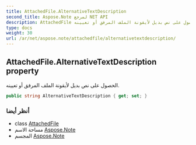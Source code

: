```yaml
---
title: AttachedFile.AlternativeTextDescription
second_title: Aspose.Note لمرجع NET API
description: AttachedFile ملكية. الحصول على نص بديل لأيقونة الملف المرفق أو تعيينه.
type: docs
weight: 30
url: /ar/net/aspose.note/attachedfile/alternativetextdescription/
---
```

## AttachedFile.AlternativeTextDescription property

الحصول على نص بديل لأيقونة الملف المرفق أو تعيينه.

```csharp
public string AlternativeTextDescription { get; set; }
```

### أنظر أيضا

* class [AttachedFile](../)
* مساحة الاسم [Aspose.Note](../../attachedfile/)
* المجسم [Aspose.Note](../../../)


